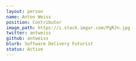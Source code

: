 ```yaml
---
layout: person
name: Anton Weiss
position: Contributor
image_path: https://i.stack.imgur.com/PgRJn.jpg
twitter: antweiss
github: antweiss
blurb: Software Delivery Futurist
status: Active
---
```

